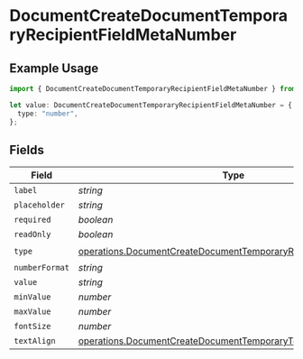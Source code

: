# DocumentCreateDocumentTemporaryRecipientFieldMetaNumber

## Example Usage

```typescript
import { DocumentCreateDocumentTemporaryRecipientFieldMetaNumber } from "@documenso/sdk-typescript/models/operations";

let value: DocumentCreateDocumentTemporaryRecipientFieldMetaNumber = {
  type: "number",
};
```

## Fields

| Field                                                                                                                                            | Type                                                                                                                                             | Required                                                                                                                                         | Description                                                                                                                                      |
| ------------------------------------------------------------------------------------------------------------------------------------------------ | ------------------------------------------------------------------------------------------------------------------------------------------------ | ------------------------------------------------------------------------------------------------------------------------------------------------ | ------------------------------------------------------------------------------------------------------------------------------------------------ |
| `label`                                                                                                                                          | *string*                                                                                                                                         | :heavy_minus_sign:                                                                                                                               | N/A                                                                                                                                              |
| `placeholder`                                                                                                                                    | *string*                                                                                                                                         | :heavy_minus_sign:                                                                                                                               | N/A                                                                                                                                              |
| `required`                                                                                                                                       | *boolean*                                                                                                                                        | :heavy_minus_sign:                                                                                                                               | N/A                                                                                                                                              |
| `readOnly`                                                                                                                                       | *boolean*                                                                                                                                        | :heavy_minus_sign:                                                                                                                               | N/A                                                                                                                                              |
| `type`                                                                                                                                           | [operations.DocumentCreateDocumentTemporaryRecipientTypeNumber2](../../models/operations/documentcreatedocumenttemporaryrecipienttypenumber2.md) | :heavy_check_mark:                                                                                                                               | N/A                                                                                                                                              |
| `numberFormat`                                                                                                                                   | *string*                                                                                                                                         | :heavy_minus_sign:                                                                                                                               | N/A                                                                                                                                              |
| `value`                                                                                                                                          | *string*                                                                                                                                         | :heavy_minus_sign:                                                                                                                               | N/A                                                                                                                                              |
| `minValue`                                                                                                                                       | *number*                                                                                                                                         | :heavy_minus_sign:                                                                                                                               | N/A                                                                                                                                              |
| `maxValue`                                                                                                                                       | *number*                                                                                                                                         | :heavy_minus_sign:                                                                                                                               | N/A                                                                                                                                              |
| `fontSize`                                                                                                                                       | *number*                                                                                                                                         | :heavy_minus_sign:                                                                                                                               | N/A                                                                                                                                              |
| `textAlign`                                                                                                                                      | [operations.DocumentCreateDocumentTemporaryTextAlignNumber](../../models/operations/documentcreatedocumenttemporarytextalignnumber.md)           | :heavy_minus_sign:                                                                                                                               | N/A                                                                                                                                              |